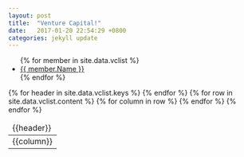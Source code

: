 ```yaml
---
layout: post
title:  "Venture Capital!"
date:   2017-01-20 22:54:29 +0800
categories: jekyll update
---
```


<ul>
{% for member in site.data.vclist %}
  <li>
    <a href="https://github.com/{{ member.github }}">
      {{ member.Name }}
    </a>
  </li>
{% endfor %}
</ul>


<table>
  <thead>
    <tr>
    {% for header in site.data.vclist.keys %}
      <td>{{header}}</td>
    {% endfor %}
    </tr>
  </thead>
  <tbody>
    {% for row in site.data.vclist.content %}
    <tr>
    {% for column in row %}
      <td>{{column}}</td>
    {% endfor %}
    </tr>
    {% endfor %}
  </tbody>
</table>
